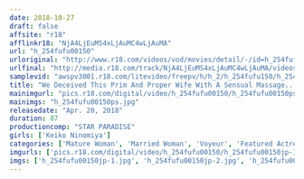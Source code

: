 ```yaml
---
date: 2018-10-27
draft: false
affsite: "r18"
afflinkr18: "NjA4LjEuMS4xLjAuMC4wLjAuMA"
url: "h_254fufu00150"
urloriginal: "http://www.r18.com/videos/vod/movies/detail/-/id=h_254fufu00150"
urlfinal: "http://media.r18.com/track/NjA4LjEuMS4xLjAuMC4wLjAuMA/videos/vod/movies/detail/-/id=h_254fufu00150"
samplevid: "awspv3001.r18.com/litevideo/freepv/h/h_2/h_254fufu150/h_254fufu150_dmb_w.mp4"
title: "We Deceived This Prim And Proper Wife With A Sensual Massage... N.K. (Not Her Real Name) 53 Years Old"
mainimgurl: "pics.r18.com/digital/video/h_254fufu00150/h_254fufu00150ps.jpg"
mainimgs: "h_254fufu00150ps.jpg"
releasedate: "Apr. 20, 2018"
duration: 87
productioncomp: "STAR PARADISE"
girls: ['Keiko Ninomiya']
categories: ['Mature Woman', 'Married Woman', 'Voyeur', 'Featured Actress', 'Massage', 'Hi-Def']
imgurls: ['pics.r18.com/digital/video/h_254fufu00150/h_254fufu00150jp-1.jpg', 'pics.r18.com/digital/video/h_254fufu00150/h_254fufu00150jp-2.jpg', 'pics.r18.com/digital/video/h_254fufu00150/h_254fufu00150jp-3.jpg', 'pics.r18.com/digital/video/h_254fufu00150/h_254fufu00150jp-4.jpg', 'pics.r18.com/digital/video/h_254fufu00150/h_254fufu00150jp-5.jpg', 'pics.r18.com/digital/video/h_254fufu00150/h_254fufu00150jp-6.jpg', 'pics.r18.com/digital/video/h_254fufu00150/h_254fufu00150jp-7.jpg', 'pics.r18.com/digital/video/h_254fufu00150/h_254fufu00150jp-8.jpg', 'pics.r18.com/digital/video/h_254fufu00150/h_254fufu00150jp-9.jpg', 'pics.r18.com/digital/video/h_254fufu00150/h_254fufu00150jp-10.jpg', 'pics.r18.com/digital/video/h_254fufu00150/h_254fufu00150jp-11.jpg', 'pics.r18.com/digital/video/h_254fufu00150/h_254fufu00150jp-12.jpg', 'pics.r18.com/digital/video/h_254fufu00150/h_254fufu00150jp-13.jpg', 'pics.r18.com/digital/video/h_254fufu00150/h_254fufu00150jp-14.jpg', 'pics.r18.com/digital/video/h_254fufu00150/h_254fufu00150jp-15.jpg', 'pics.r18.com/digital/video/h_254fufu00150/h_254fufu00150jp-16.jpg', 'pics.r18.com/digital/video/h_254fufu00150/h_254fufu00150jp-17.jpg', 'pics.r18.com/digital/video/h_254fufu00150/h_254fufu00150jp-18.jpg', 'pics.r18.com/digital/video/h_254fufu00150/h_254fufu00150jp-19.jpg', 'pics.r18.com/digital/video/h_254fufu00150/h_254fufu00150jp-20.jpg']
imgs: ['h_254fufu00150jp-1.jpg', 'h_254fufu00150jp-2.jpg', 'h_254fufu00150jp-3.jpg', 'h_254fufu00150jp-4.jpg', 'h_254fufu00150jp-5.jpg', 'h_254fufu00150jp-6.jpg', 'h_254fufu00150jp-7.jpg', 'h_254fufu00150jp-8.jpg', 'h_254fufu00150jp-9.jpg', 'h_254fufu00150jp-10.jpg', 'h_254fufu00150jp-11.jpg', 'h_254fufu00150jp-12.jpg', 'h_254fufu00150jp-13.jpg', 'h_254fufu00150jp-14.jpg', 'h_254fufu00150jp-15.jpg', 'h_254fufu00150jp-16.jpg', 'h_254fufu00150jp-17.jpg', 'h_254fufu00150jp-18.jpg', 'h_254fufu00150jp-19.jpg', 'h_254fufu00150jp-20.jpg']
---
```

